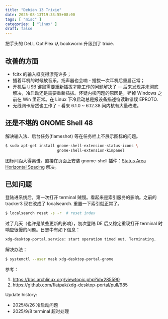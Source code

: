```yaml
---
title: "Debian 13 Trixie"
date: 2025-08-13T19:33:55+08:00
tags: [ "misc" ]
categories: [ "linux" ]
draft: false
---
```


把手头的 DeLL OptiPlex 从 bookworm 升级到了 trixie.

## 改善的方面

- fcitx 的输入框变得漂亮许多；
- 插着耳机的时候放音乐，扬声器也会响 - 插拔一次耳机后重启正常；
- 开机后 USB 键鼠需要重新插拔才能工作的问题解决了 -- 后来发现并未彻底
  解决，冷启动还是需要重新插拔。怀疑内核问题的原因是，铲掉 Windows 之
  前在 Win 里正常。在 Linux 下冷启动总是报设备描述符读取错误 EPROTO.
- 无线网卡居然也工作了 - 看来 6.1.0 ~ 6.12.38 间内核有大量改进。

## 还是不堪的 GNOME Shell 48

解决输入法、后台任务(flameshot) 等在任务栏上不展示图标的问题。

```sh
$ sudo apt-get install gnome-shell-extension-status-icons \
                       gnome-shell-extension-kimpanel
```

图标间距大得离谱。直接在页面上安装 gnome-shell 插件：[Status Area
Horizontal Spacing](https://extensions.gnome.org/extension/355/status-area-horizontal-spacing/)
解决。

## 已知问题

登陆进系统后，第一次打开 terminal 贼慢。看起来是索引服务的影响。之前的
tracker3 现在改成了 localsearch. 重置一下索引就正常了。

```sh
$ localsearch reset -s -r  # reset index
```

过了几天（也许是某些更新的影响），初次登陆 DE 后又稳定重现打开 terminal
时响应很慢的问题。日志中有如下信息：

```txt
xdg-desktop-portal.service: start operation timed out. Terminating.
```

解决办法：

```sh
$ systemctl --user mask xdg-desktop-portal-gnome
```

参考：
1. https://bbs.archlinux.org/viewtopic.php?id=285590
2. https://github.com/flatpak/xdg-desktop-portal/pull/985

Update history:
- 2025/8/26 冷启动问题
- 2025/9/8  terminal 超时处理
